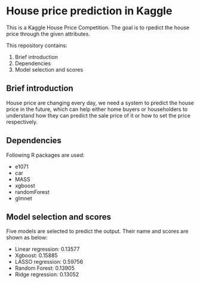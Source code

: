# House price prediction in Kaggle

This is a Kaggle House Price Competition. The goal is to rpedict the house price through
the given attributes.

This repository contains:
1. Brief introduction
2. Dependencies
3. Model selection and scores

## Brief introduction

House price are changing every day, we need a system to predict the house price in the future,
which can help either home buyers or householders to understand how they can predict the sale price
of it or how to set the price respectively.

## Dependencies

Following R packages are used:
- e1071
- car
- MASS
- xgboost
- randomForest
- glmnet

## Model selection and scores

Five models are selected to predict the output. Their name and scores are shown as below:
- Linear regression: 0.13577
- Xgboost: 0.15885
- LASSO regression: 0.59756
- Random Forest: 0.13905
- Ridge regression: 0.13052
